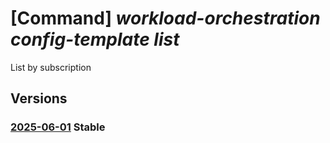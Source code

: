 # [Command] _workload-orchestration config-template list_

List by subscription

## Versions

### [2025-06-01](/Resources/mgmt-plane/L3N1YnNjcmlwdGlvbnMve30vcHJvdmlkZXJzL21pY3Jvc29mdC5lZGdlL2NvbmZpZ3RlbXBsYXRlcw==/2025-06-01.xml) **Stable**

<!-- mgmt-plane /subscriptions/{}/providers/microsoft.edge/configtemplates 2025-06-01 -->
<!-- mgmt-plane /subscriptions/{}/resourcegroups/{}/providers/microsoft.edge/configtemplates 2025-06-01 -->
